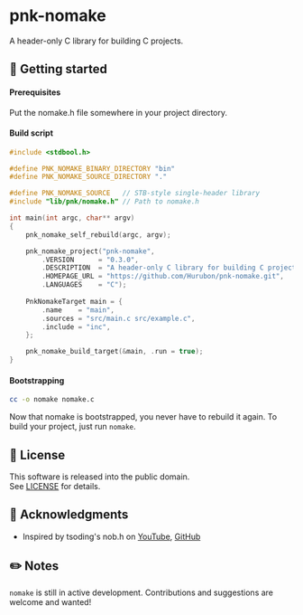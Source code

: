 # pnk-nomake

A header-only C library for building C projects.

## 🚀 Getting started

#### Prerequisites

Put the nomake.h file somewhere in your project directory.

#### Build script

```c
#include <stdbool.h>

#define PNK_NOMAKE_BINARY_DIRECTORY "bin"
#define PNK_NOMAKE_SOURCE_DIRECTORY "."

#define PNK_NOMAKE_SOURCE   // STB-style single-header library
#include "lib/pnk/nomake.h" // Path to nomake.h

int main(int argc, char** argv)
{
    pnk_nomake_self_rebuild(argc, argv);

    pnk_nomake_project("pnk-nomake",
        .VERSION      = "0.3.0",
        .DESCRIPTION  = "A header-only C library for building C projects.",
        .HOMEPAGE_URL = "https://github.com/Hurubon/pnk-nomake.git",
        .LANGUAGES    = "C");
    
    PnkNomakeTarget main = {
        .name    = "main",
        .sources = "src/main.c src/example.c",
        .include = "inc",
    };

    pnk_nomake_build_target(&main, .run = true);
}
```

#### Bootstrapping

```bash
cc -o nomake nomake.c
```

Now that nomake is bootstrapped, you never have to rebuild it again. To build your project, just run `nomake`.

## 📜 License

This software is released into the public domain.\
See [LICENSE](LICENSE) for details.

## 🙏 Acknowledgments

- Inspired by tsoding's nob.h on [YouTube](https://youtu.be/eRt7vhosgKE?si=ezTCFRf_g_SCQTVR), [GitHub](https://github.com/tsoding/nob.h)

## ✏️ Notes

`nomake` is still in active development. Contributions and suggestions are welcome and wanted!
